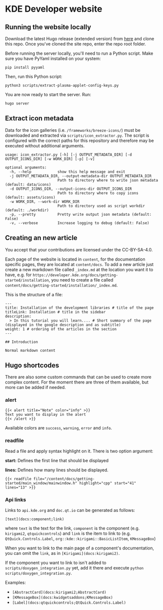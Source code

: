 # KDE Developer website

## Running the website locally

Download the latest Hugo release (extended version) from [here](https://github.com/gohugoio/hugo/releases) and clone this repo. Once you've cloned the site repo, enter the repo root folder.

Before running the server locally, you'll need to run a Python script. Make sure you have PyYaml installed on your system:

```
pip install pyyaml
```

Then, run this Python script:

```
python3 scripts/extract-plasma-applet-config-keys.py
```

You are now ready to start the server. Run:

```
hugo server
```


## Extract icon metadata

Data for the icon galleries (i.e. `/frameworks/breeze-icons/`) must be downloaded and extracted via `scripts/icon_extractor.py`.
The script is configured with the correct paths for this repository and therefore may be executed without additional arguments.

```
usage: icon_extractor.py [-h] [-j OUTPUT_METADATA_DIR] [-d OUTPUT_ICONS_DIR] [-w WORK_DIR] [-p] [-v]

optional arguments:
  -h, --help            show this help message and exit
  -j OUTPUT_METADATA_DIR, --output-metadata-dir OUTPUT_METADATA_DIR
                        Path to directory where to write json metadata (default: data/icons)
  -d OUTPUT_ICONS_DIR, --output-icons-dir OUTPUT_ICONS_DIR
                        Path to directory where to copy icons (default: assets/icons)
  -w WORK_DIR, --work-dir WORK_DIR
                        Path to directory used as script workdir (default: ./workdir)
  -p, --pretty          Pretty write output json metadata (default: False)
  -v, --verbose         Increase logging to debug (default: False)
```

## Creating an new article

You accept that your contributions are licensed under the CC-BY-SA-4.0.

Each page of the website is located in `content`, for the documentation specific pages, they are
located at `content/docs`. To add a new article just create a new markdown file called `_index.md`
at the location you want it to have, e.g. for
`https://developer.kde.org/docs/getting-started/installation`, you need to create a file called
`content/docs/getting-started/installation/_index.md`.

This is the structure of a file:

```
---
title: Installation of the development libraries # title of the page
titleLink: Installation # title in the sidebar
description:
  > In this tutorial you will learn.... # Short summary of the page (displayed in the google description and as subtitle)
weight: 1 # ordering of the articles in the section
---

## Introduction

Normal markdown content
```

## Hugo shortcodes

There are also some custom commands that can be used to create more complex content. For the moment there are three of them available,
but more can be added if needed.

### alert

```
{{< alert title="Note" color="info" >}}
Text you want to display in the alert
{{< /alert >}}
```

Available colors are `success`, `warning`, `error` and `info`.

### readfile

Read a file and apply syntax highlight on it. There is two option argument:

**start:** Defines the first line that should be displayed 

**lines:** Defines how many lines should be displayed.

```
{{< readfile file="/content/docs/getting-started/main_window/mainwindow.h" highlight="cpp" start="41" lines="13" >}}
```

### Api links

Links to `api.kde.org` and `doc.qt.io` can be generated as follows:

```
[text](docs:component;link)
```

where `text` is the text for the link, `component` is the component (e.g. `kirigami2`, `qtquickcontrols`) and `link` is the item to link to (e.g. `QtQuick.Controls.Label`, `org::kde::kirigami::BasicListItem`, `KMessageBox`)

When you want to link to the main page of a component's documentation, you can omit the `link`, as in `[Kirigami](docs:kirigami2)`.

If the component you want to link to isn't added to `scripts/doxygen_integration.py` yet, add it there and execute `python scripts/doxygen_integration.py`.

Examples:
 - `[AbstractCard](docs:kirigami2;AbstractCard)`
 - `[KMessageBox](docs:kwidgetsaddons;KMessageBox)`
 - `[Label](docs:qtquickcontrols;QtQuick.Controls.Label)`

